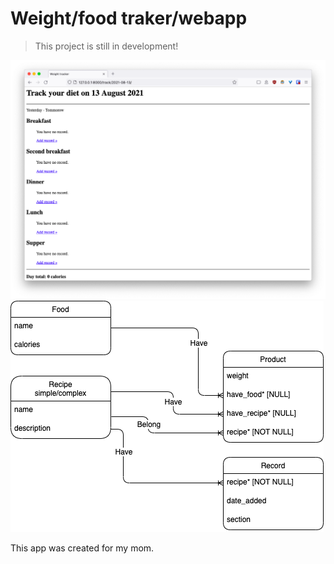 # Weight/food traker/webapp

> This project is still in development!

![Track page screenshot](screenshot.png)
![Database schema screenshot](schema.png)

This app was created for my mom.

